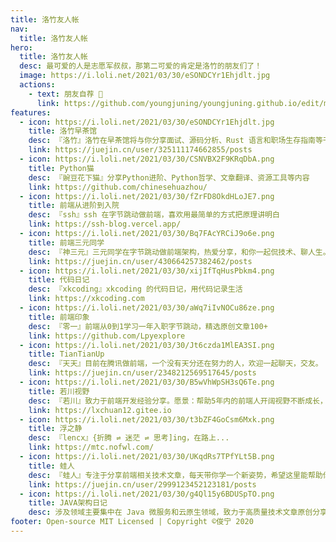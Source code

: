 ```yaml
---
title: 洛竹友人帐
nav:
  title: 洛竹友人帐
hero:
  title: 洛竹友人帐
  desc: 最可爱的人是志愿军叔叔，那第二可爱的肯定是洛竹的朋友们了！
  image: https://i.loli.net/2021/03/30/eSONDCYr1Ehjdlt.jpg
  actions:
    - text: 朋友自荐 🤝
      link: https://github.com/youngjuning/youngjuning.github.io/edit/main/docs/friends/index.md
features:
  - icon: https://i.loli.net/2021/03/30/eSONDCYr1Ehjdlt.jpg
    title: 洛竹早茶馆
    desc: 『洛竹』洛竹在早茶馆将与你分享面试、源码分析、Rust 语言和职场生存指南等干货。
    link: https://juejin.cn/user/325111174662855/posts
  - icon: https://i.loli.net/2021/03/30/CSNVBX2F9KRqDbA.png
    title: Python猫
    desc: 『豌豆花下猫』分享Python进阶、Python哲学、文章翻译、资源工具等内容
    link: https://github.com/chinesehuazhou/
  - icon: https://i.loli.net/2021/03/30/fZrFD8OkdHLoJE7.png
    title: 前端从进阶到入院
    desc: 『ssh』ssh 在字节跳动做前端，喜欢用最简单的方式把原理讲明白
    link: https://ssh-blog.vercel.app/
  - icon: https://i.loli.net/2021/03/30/Bq7FAcYRCiJ9o6e.png
    title: 前端三元同学
    desc: 『神三元』三元同学在字节跳动做前端架构，热爱分享，和你一起侃技术、聊人生。
    link: https://juejin.cn/user/430664257382462/posts
  - icon: https://i.loli.net/2021/03/30/xijIfTqHusPbkm4.png
    title: 代码日记
    desc: 『xkcoding』xkcoding 的代码日记，用代码记录生活
    link: https://xkcoding.com
  - icon: https://i.loli.net/2021/03/30/aWq7iIvNOCu86ze.png
    title: 前端印象
    desc: 『零一』前端从0到1学习一年入职字节跳动，精选原创文章100+
    link: https://github.com/Lpyexplore
  - icon: https://i.loli.net/2021/03/30/Jt6czda1MlEA3SI.png
    title: TianTianUp
    desc: 『天天』目前在腾讯做前端，一个没有天分还在努力的人，欢迎一起聊天，交友。
    link: https://juejin.cn/user/2348212569517645/posts
  - icon: https://i.loli.net/2021/03/30/B5wVhWpSH3sQ6Te.png
    title: 若川视野
    desc: 『若川』致力于前端开发经验分享。愿景：帮助5年内的前端人开阔视野不断成长，走在前列。
    link: https://lxchuan12.gitee.io
  - icon: https://i.loli.net/2021/03/30/t3bZF4GoCsm6Mxk.png
    title: 浮之静
    desc: 『lencx』{折腾 ⇌ 迷茫 ⇌ 思考]ing，在路上...
    link: https://mtc.nofwl.com/
  - icon: https://i.loli.net/2021/03/30/UKqdRs7TPfYLt5B.png
    title: 蛙人
    desc: 『蛙人』专注于分享前端相关技术文章，每天带你学一个新姿势，希望这里能帮助你成长
    link: https://juejin.cn/user/2999123452123181/posts
  - icon: https://i.loli.net/2021/03/30/g4Ql15y6BDUSpTO.png
    title: JAVA架构日记
    desc: 涉及领域主要集中在 Java 微服务和云原生领域，致力于高质量技术文章原创分享，拒绝水文、软文。
footer: Open-source MIT Licensed | Copyright ©俊宁 2020
---
```

